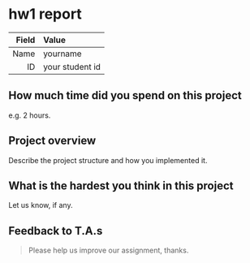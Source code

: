 # hw1 report

|Field|Value|
|-:|:-|
|Name|yourname|
|ID|your student id|

## How much time did you spend on this project

e.g. 2 hours.

## Project overview

Describe the project structure and how you implemented it.

## What is the hardest you think in this project

Let us know, if any.

## Feedback to T.A.s

> Please help us improve our assignment, thanks.
